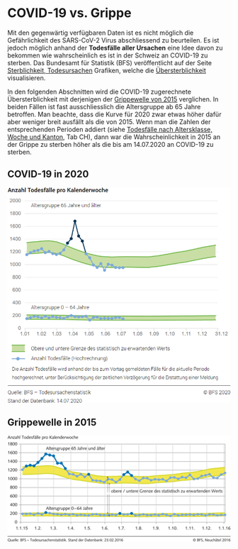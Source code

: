 # COVID-19 vs. Grippe

Mit den gegenwärtig verfügbaren Daten ist es nicht möglich die Gefährlichkeit des SARS-CoV-2 Virus abschliessend zu beurteilen. Es ist jedoch möglich anhand der **Todesfälle aller Ursachen** eine Idee davon zu bekommen wie wahrscheinlich es ist in der Schweiz an COVID-19 zu sterben. Das Bundesamt für Statistik \(BFS\) veröffentlicht auf der Seite [Sterblichkeit, Todesursachen](https://www.bfs.admin.ch/bfs/de/home/statistiken/gesundheit/gesundheitszustand/sterblichkeit-todesursachen.html) Grafiken, welche die [Übersterblichkeit](https://de.wiktionary.org/wiki/%C3%9Cbersterblichkeit) visualisieren.

In den folgenden Abschnitten wird die COVID-19 zugerechnete Übersterblichkeit mit derjenigen der [Grippewelle von 2015](https://www.bfs.admin.ch/bfs/de/home/statistiken/kataloge-datenbanken/medienmitteilungen.assetdetail.3742835.html) verglichen. In beiden Fällen ist fast ausschliesslich die Altersgruppe ab 65 Jahre betroffen. Man beachte, dass die Kurve für 2020 zwar etwas höher dafür aber weniger breit ausfällt als die von 2015. Wenn man die Zahlen der entsprechenden Perioden addiert \(siehe [Todesfälle nach Altersklasse, Woche und Kanton](https://www.bfs.admin.ch/bfs/de/home/statistiken/bevoelkerung/geburten-todesfaelle/todesfaelle.assetdetail.13567643.html), Tab CH\), dann war die Wahrscheinlichkeit in 2015 an der Grippe zu sterben höher als die bis am 14.07.2020 an COVID-19 zu sterben.

## COVID-19 in 2020

![](../.gitbook/assets/2020.png)

## Grippewelle in 2015

![](../.gitbook/assets/2015.png)

